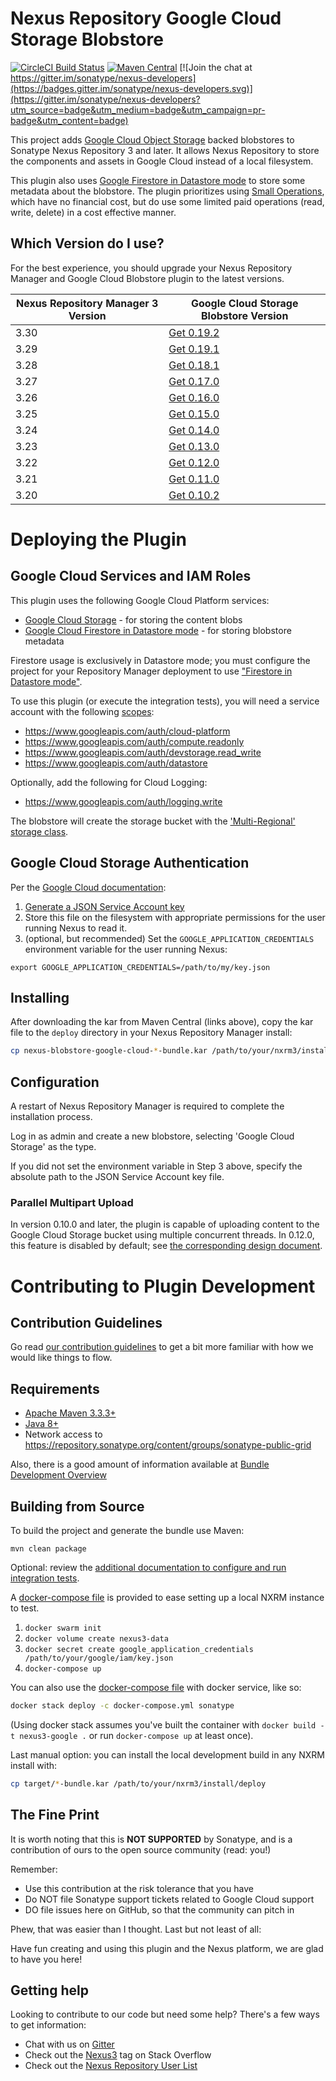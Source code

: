 <!--

    Sonatype Nexus (TM) Open Source Version
    Copyright (c) 2017-present Sonatype, Inc.
    All rights reserved. Includes the third-party code listed at http://links.sonatype.com/products/nexus/oss/attributions.

    This program and the accompanying materials are made available under the terms of the Eclipse Public License Version 1.0,
    which accompanies this distribution and is available at http://www.eclipse.org/legal/epl-v10.html.

    Sonatype Nexus (TM) Professional Version is available from Sonatype, Inc. "Sonatype" and "Sonatype Nexus" are trademarks
    of Sonatype, Inc. Apache Maven is a trademark of the Apache Software Foundation. M2eclipse is a trademark of the
    Eclipse Foundation. All other trademarks are the property of their respective owners.

-->
Nexus Repository Google Cloud Storage Blobstore
==============================

[![CircleCI Build Status](https://circleci.com/gh/sonatype-nexus-community/nexus-blobstore-google-cloud.svg?style=shield "CircleCI Build Status")](https://circleci.com/gh/sonatype-nexus-community/nexus-blobstore-google-cloud) [![Maven Central](https://img.shields.io/maven-central/v/org.sonatype.nexus.plugins/nexus-blobstore-google-cloud.svg?label=Maven%20Central)](https://search.maven.org/search?q=g:%22org.sonatype.nexus.plugins%22%20AND%20a:%22nexus-blobstore-google-cloud%22) [![Join the chat at https://gitter.im/sonatype/nexus-developers](https://badges.gitter.im/sonatype/nexus-developers.svg)](https://gitter.im/sonatype/nexus-developers?utm_source=badge&utm_medium=badge&utm_campaign=pr-badge&utm_content=badge)

This project adds [Google Cloud Object Storage](https://cloud.google.com/storage/) backed blobstores to Sonatype Nexus 
Repository 3 and later.  It allows Nexus Repository to store the components and assets in Google Cloud instead of a
local filesystem.

This plugin also uses [Google Firestore in Datastore mode](https://cloud.google.com/datastore/docs) to store some 
metadata about the blobstore. The plugin prioritizes using [Small Operations](https://cloud.google.com/datastore/pricing),
which have no financial cost, but do use some limited paid operations (read, write, delete) in a cost effective manner. 

Which Version do I use?
-----------------------

For the best experience, you should upgrade your Nexus Repository Manager and Google Cloud Blobstore plugin to the latest versions.

| Nexus Repository Manager 3 Version | Google Cloud Storage Blobstore Version |
| ---------------------------------- |--------------------------------------- |
| 3.30                               | [Get 0.19.2](https://repo1.maven.org/maven2/org/sonatype/nexus/plugins/nexus-blobstore-google-cloud/0.19.1/nexus-blobstore-google-cloud-0.19.2.kar) |
| 3.29                               | [Get 0.19.1](https://repo1.maven.org/maven2/org/sonatype/nexus/plugins/nexus-blobstore-google-cloud/0.19.1/nexus-blobstore-google-cloud-0.19.1.kar) |
| 3.28                               | [Get 0.18.1](https://repo1.maven.org/maven2/org/sonatype/nexus/plugins/nexus-blobstore-google-cloud/0.18.1/nexus-blobstore-google-cloud-0.18.1.kar) |
| 3.27                               | [Get 0.17.0](https://repo1.maven.org/maven2/org/sonatype/nexus/plugins/nexus-blobstore-google-cloud/0.17.0/nexus-blobstore-google-cloud-0.17.0.kar) |
| 3.26                               | [Get 0.16.0](https://repo1.maven.org/maven2/org/sonatype/nexus/plugins/nexus-blobstore-google-cloud/0.16.0/nexus-blobstore-google-cloud-0.16.0.kar) |
| 3.25                               | [Get 0.15.0](https://repo1.maven.org/maven2/org/sonatype/nexus/plugins/nexus-blobstore-google-cloud/0.15.0/nexus-blobstore-google-cloud-0.15.0.kar) |
| 3.24                               | [Get 0.14.0](https://repo1.maven.org/maven2/org/sonatype/nexus/plugins/nexus-blobstore-google-cloud/0.14.0/nexus-blobstore-google-cloud-0.14.0.kar) |
| 3.23                               | [Get 0.13.0](https://repo1.maven.org/maven2/org/sonatype/nexus/plugins/nexus-blobstore-google-cloud/0.13.0/nexus-blobstore-google-cloud-0.13.0.kar) |
| 3.22                               | [Get 0.12.0](https://repo1.maven.org/maven2/org/sonatype/nexus/plugins/nexus-blobstore-google-cloud/0.12.0/nexus-blobstore-google-cloud-0.12.0.kar) |
| 3.21                               | [Get 0.11.0](https://repo1.maven.org/maven2/org/sonatype/nexus/plugins/nexus-blobstore-google-cloud/0.11.0/nexus-blobstore-google-cloud-0.11.0.kar) |
| 3.20                               | [Get 0.10.2](https://repo1.maven.org/maven2/org/sonatype/nexus/plugins/nexus-blobstore-google-cloud/0.10.2/nexus-blobstore-google-cloud-0.10.2-bundle.kar) |

# Deploying the Plugin

Google Cloud Services and IAM Roles
-----------------------------------

This plugin uses the following Google Cloud Platform services:

* [Google Cloud Storage](https://cloud.google.com/storage/) - for storing the content blobs
* [Google Cloud Firestore in Datastore mode](https://cloud.google.com/datastore/) - for storing blobstore metadata

Firestore usage is exclusively in Datastore mode; you must configure the project for your Repository Manager deployment
to use ["Firestore in Datastore mode"](https://cloud.google.com/firestore/docs/firestore-or-datastore).

To use this plugin (or execute the integration tests), you will need a service account with the following 
[scopes](https://developers.google.com/identity/protocols/oauth2/scopes):

* https://www.googleapis.com/auth/cloud-platform
* https://www.googleapis.com/auth/compute.readonly
* https://www.googleapis.com/auth/devstorage.read_write
* https://www.googleapis.com/auth/datastore

Optionally, add the following for Cloud Logging:

* https://www.googleapis.com/auth/logging.write

The blobstore will create the storage bucket with the ['Multi-Regional' storage class](https://cloud.google.com/storage/sla).

Google Cloud Storage Authentication
-----------------------------------

Per the [Google Cloud documentation](https://github.com/GoogleCloudPlatform/google-cloud-java#authentication):

1. [Generate a JSON Service Account key](https://cloud.google.com/storage/docs/authentication?hl=en#service_accounts) 
2. Store this file on the filesystem with appropriate permissions for the user running Nexus to read it.
3. (optional, but recommended) Set the `GOOGLE_APPLICATION_CREDENTIALS` environment variable for the user running Nexus:

```
export GOOGLE_APPLICATION_CREDENTIALS=/path/to/my/key.json
```
Installing
----------

After downloading the kar from Maven Central (links above), copy the kar file to the `deploy` directory in your Nexus 
Repository Manager install:

```bash
cp nexus-blobstore-google-cloud-*-bundle.kar /path/to/your/nxrm3/install/deploy
```

Configuration
-------------

A restart of Nexus Repository Manager is required to complete the installation process.

Log in as admin and create a new blobstore, selecting 'Google Cloud Storage' as the type.

If you did not set the environment variable in Step 3 above, specify the absolute path to the JSON Service Account key file.

### Parallel Multipart Upload

In version 0.10.0 and later, the plugin is capable of uploading content to the Google Cloud Storage bucket using 
multiple concurrent threads. In 0.12.0, this feature is disabled by default; see 
[the corresponding design document](./design/parallel_upload_disabled_default.md).

# Contributing to Plugin Development

Contribution Guidelines
-----------------------

Go read [our contribution guidelines](/.github/CONTRIBUTING.md) to get a bit more familiar with how
we would like things to flow.

Requirements
------------

* [Apache Maven 3.3.3+](https://maven.apache.org/install.html)
* [Java 8+](http://www.oracle.com/technetwork/java/javase/downloads/jdk8-downloads-2133151.html)
* Network access to https://repository.sonatype.org/content/groups/sonatype-public-grid

Also, there is a good amount of information available at [Bundle Development Overview](https://help.sonatype.com/display/NXRM3/Bundle+Development#BundleDevelopment-BundleDevelopmentOverview)

Building from Source
-------------------

To build the project and generate the bundle use Maven:

    mvn clean package
    
Optional: review the [additional documentation to configure and run integration tests](src/test/resources/README.md).

A [docker-compose file](docker-compose.yml) is provided to ease setting up a local NXRM instance to test.

1. `docker swarm init`
2. `docker volume create nexus3-data`
3. `docker secret create google_application_credentials /path/to/your/google/iam/key.json`
4. `docker-compose up`

You can also use the [docker-compose file](docker-compose.yml) with docker service, like so:

```bash
docker stack deploy -c docker-compose.yml sonatype
```

(Using docker stack assumes you've built the container with `docker build -t nexus3-google .` or run `docker-compose up` at least once).

Last manual option: you can install the local development build in any NXRM install with:

```bash
cp target/*-bundle.kar /path/to/your/nxrm3/install/deploy
```

The Fine Print
--------------

It is worth noting that this is **NOT SUPPORTED** by Sonatype, and is a contribution of ours
to the open source community (read: you!)

Remember:

* Use this contribution at the risk tolerance that you have
* Do NOT file Sonatype support tickets related to Google Cloud support
* DO file issues here on GitHub, so that the community can pitch in

Phew, that was easier than I thought. Last but not least of all:

Have fun creating and using this plugin and the Nexus platform, we are glad to have you here!

Getting help
------------

Looking to contribute to our code but need some help? There's a few ways to get information:

* Chat with us on [Gitter](https://gitter.im/sonatype/nexus-developers)
* Check out the [Nexus3](http://stackoverflow.com/questions/tagged/nexus3) tag on Stack Overflow
* Check out the [Nexus Repository User List](https://groups.google.com/a/glists.sonatype.com/forum/?hl=en#!forum/nexus-users)
